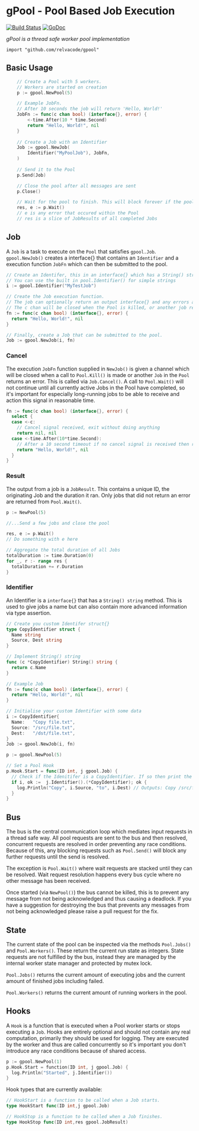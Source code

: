 # gPool - Pool Based Job Execution

[![Build Status](https://travis-ci.org/relvacode/gpool.svg?branch=master)](https://travis-ci.org/relvacode/gpool) [![GoDoc](https://godoc.org/github.com/relvacode/gpool?status.svg)](https://godoc.org/github.com/relvacode/gpool)

_gPool is a thread safe worker pool implementation_

`import "github.com/relvacode/gpool"`

## Basic Usage

```go
	// Create a Pool with 5 workers.
	// Workers are started on creation
	p := gpool.NewPool(5)

	// Example JobFn.
	// After 10 seconds the job will return 'Hello, World!'
	JobFn := func(c chan bool) (interface{}, error) {
		<-time.After(10 * time.Second)
		return "Hello, World!", nil
	}
	
	// Create a Job with an Identifier
	Job := gpool.NewJob(
		Identifier("MyPoolJob"), JobFn,
	)
	
	// Send it to the Pool
	p.Send(Job)

	// Close the pool after all messages are sent
	p.Close()

	// Wait for the pool to finish. This will block forever if the pool is not closed.
	res, e := p.Wait()
	// e is any error that occured within the Pool
	// res is a slice of JobResults of all completed Jobs
```
## Job
A `Job` is a task to execute on the `Pool` that satisfies `gpool.Job`. `gpool.NewJob()` creates a interface{} that contains an `Identifier` and a execution function `JobFn` which can then be submitted to the pool.

```go
// Create an Identifer, this in an interface{} which has a String() string method. 
// You can use the built in pool.Identifier() for simple strings
i := gpool.Identifier("MyTestJob")

// Create the Job execution function.
// The job can optionally return an output interface{} and any errors as a result of execution.
// The c chan will be closed when the Pool is killed, or another job returns a non-nil error.
fn := func(c chan bool) (interface{}, error) {
  return "Hello, World!", nil
}

// Finally, create a Job that can be submitted to the pool.
Job := gpool.NewJob(i, fn)
```

### Cancel
The execution `JobFn` function supplied in `NewJob()` is given a channel which will be closed when a call to `Pool.Kill()` is made or another `Job` in the `Pool` returns an error. This is called via `Job.Cancel()`.
A call to `Pool.Wait()` will not continue until all currently active Jobs in the Pool have completed, so it's important for especially long-running jobs to be able to receive and action this signal in reasonable time.

```go
fn := func(c chan bool) (interface{}, error) {
  select {
  case <-c:
    // Cancel signal received, exit without doing anything
    return nil, nil
  case <-time.After(10*time.Second):
    // After a 10 second timeout if no cancel signal is received then return "Hello, World!"
    return "Hello, World!", nil
  }
}
```

### Result
The output from a job is a `JobResult`. This contains a unique ID, the originating Job and the duration it ran.
Only jobs that did not return an error are returned from `Pool.Wait()`.

```go
p := NewPool(5)

//...Send a few jobs and close the pool

res, e := p.Wait()
// Do something with e here

// Aggregate the total duration of all Jobs
totalDuration := time.Duration(0)
for _, r :- range res {
  totalDuration += r.Duration
}

```

### Identifier
An Identifier is a `interface{}` that has a `String() string` method. This is used to give jobs a name but can also contain more advanced information via type assertion.

```go
// Create you custom Identifer struct{}
type CopyIdentifier struct {
  Name string
  Source, Dest string
}

// Implement String() string
func (c *CopyIdentifier) String() string {
  return c.Name
}

// Example Job
fn := func(c chan bool) (interface{}, error) {
  return "Hello, World!", nil
}

// Initialise your custom Identifier with some data
i := CopyIdentifier{
  Name:   "Copy file.txt",
  Source: "/src/file.txt",
  Dest:   "/dst/file.txt",
}
Job := gpool.NewJob(i, fn)

p := gpool.NewPool(5)

// Set a Pool Hook
p.Hook.Start = func(ID int, j gpool.Job) {
  // Check if the Idenitifer is a CopyIdentifier. If so then print the source and destination.
  if i, ok :=  j.Identifier().(*CopyIdentifier); ok {
    log.Println("Copy", i.Source, "to", i.Dest) // Outputs: Copy /src/file.txt to /dst/file.txt
  }
}

```

## Bus

The bus is the central communication loop which mediates input requests in a thread safe way.
All pool requests are sent to the bus and then resolved, concurrent requests are resolved in order preventing any race conditions.
Because of this, any blocking requests such as `Pool.Send()` will block any further requests until the send is resolved.

The exception is `Pool.Wait()` where wait requests are stacked until they can be resolved.
Wait request resolution happens every bus cycle where no other message has been received.

Once started (via `NewPool()`) the bus cannot be killed, this is to prevent any message from not being acknowledged and thus causing a deadlock.
If you have a suggestion for destroying the bus that prevents any messages from not being acknowledged please raise a pull request for the fix.

## State

The current state of the pool can be inspected via the methods `Pool.Jobs()` and `Pool.Workers()`. These return the current run state as integers.
State requests are not fulfilled by the bus, instead they are managed by the internal worker state manager and protected by mutex lock.

`Pool.Jobs()` returns the current amount of executing jobs and the current amount of finished jobs including failed.

`Pool.Workers()` returns the current amount of running workers in the pool.

## Hooks
A `Hook` is a function that is executed when a Pool worker starts or stops executing a `Job`. 
Hooks are entirely optional and should not contain any real computation, primarily they should be used for logging.
They are executed by the worker and thus are called concurrently so it's important you don't introduce any race conditions because of shared access.

```go
p := gpool.NewPool(1)
p.Hook.Start = function(ID int, j gpool.Job) {
  log.Println("Started", j.Identifier())
}
```

Hook types that are currently available:

```go
// HookStart is a function to be called when a Job starts.
type HookStart func(ID int,j gpool.Job)

// HookStop is a function to be called when a Job finishes.
type HookStop func(ID int,res gpool.JobResult)
```